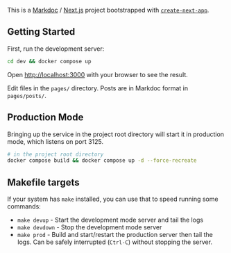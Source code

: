This is a [Markdoc](https://markdoc.dev/) / [Next.js](https://nextjs.org/) project bootstrapped with [`create-next-app`](https://github.com/vercel/next.js/tree/canary/packages/create-next-app).

## Getting Started

First, run the development server:

```bash
cd dev && docker compose up
```

Open [http://localhost:3000](http://localhost:3000) with your browser to see the result.

Edit files in the `pages/` directory. Posts are in Markdoc format in `pages/posts/`.

## Production Mode

Bringing up the service in the project root directory will start it in
production mode, which listens on port 3125.

```bash
# in the project root directory
docker compose build && docker compose up -d --force-recreate
```

## Makefile targets

If your system has `make` installed, you can use that to speed running some
commands:

- `make devup` - Start the development mode server and tail the logs
- `make devdown` - Stop the development mode server
- `make prod` - Build and start/restart the production server then tail the logs. Can be safely interrupted (`Ctrl-C`) without stopping the server.
